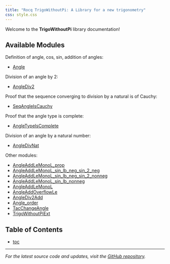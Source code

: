 ```yaml
---
title: "Rocq TrigoWithoutPi: A Library for a new trigonometry"
css: style.css
---
```


Welcome to the **TrigoWithoutPi** library documentation!

## Available Modules

Definition of angle, cos, sin, addition of angles:

- [Angle](TrigoWithoutPi.Angle.html)

Division of an angle by 2:

- [AngleDiv2](TrigoWithoutPi.AngleDiv2.html)

Proof that the sequence converging to division by a natural is of Cauchy:

- [SeqAngleIsCauchy](TrigoWithoutPi.SeqAngleIsCauchy.html)

Proof that the angle type is complete:

- [AngleTypeIsComplete](TrigoWithoutPi.AngleTypeIsComplete.html)

Division of an angle by a natural number:

- [AngleDivNat](TrigoWithoutPi.AngleDivNat.html)

Other modules:

- [AngleAddLeMonoL_prop](TrigoWithoutPi.AngleAddLeMonoL_prop.html)
- [AngleAddLeMonoL_sin_lb_neg_sin_2_neg](TrigoWithoutPi.AngleAddLeMonoL_sin_lb_neg_sin_2_neg.html)
- [AngleAddLeMonoL_sin_lb_neg_sin_2_nonneg](TrigoWithoutPi.AngleAddLeMonoL_sin_lb_neg_sin_2_nonneg.html)
- [AngleAddLeMonoL_sin_lb_nonneg](TrigoWithoutPi.AngleAddLeMonoL_sin_lb_nonneg.html)
- [AngleAddLeMonoL](TrigoWithoutPi.AngleAddLeMonoL.html)
- [AngleAddOverflowLe](TrigoWithoutPi.AngleAddOverflowLe.html)
- [AngleDiv2Add](TrigoWithoutPi.AngleDiv2Add.html)
- [Angle_order](TrigoWithoutPi.Angle_order.html)
- [TacChangeAngle](TrigoWithoutPi.TacChangeAngle.html)
- [TrigoWithoutPiExt](TrigoWithoutPi.TrigoWithoutPiExt.html)

## Table of Contents

- [toc](toc.html)

---

*For the latest source code and updates, visit the [GitHub
 repository](https://github.com/roglo/rocq_trigo_without_pi).*
